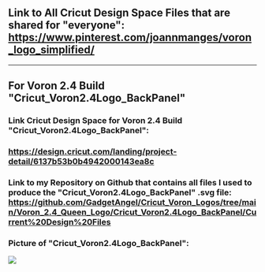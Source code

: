 ## Link to All Cricut Design Space Files that are shared for "everyone": https://www.pinterest.com/joannmanges/voron_logo_simplified/

---

## For Voron 2.4 Build "Cricut_Voron2.4Logo_BackPanel"

### Link Cricut Design Space for Voron 2.4 Build "Cricut_Voron2.4Logo_BackPanel":
### https://design.cricut.com/landing/project-detail/6137b53b0b4942000143ea8c

### Link to my Repository on Github that contains all files I used to produce the "Cricut_Voron2.4Logo_BackPanel" .svg file: https://github.com/GadgetAngel/Cricut_Voron_Logos/tree/main/Voron_2.4_Queen_Logo/Cricut_Voron2.4Logo_BackPanel/Current%20Design%20Files

### Picture of "Cricut_Voron2.4Logo_BackPanel":
<img src="https://github.com/GadgetAngel/VoronUsers/blob/Cricut_Voron_Logos_by_GadgetAngel/printer_mods/GadgetAngel/Cricut_Voron_Logos/images/Voron2.4_3Color.jpg?raw=true" />

